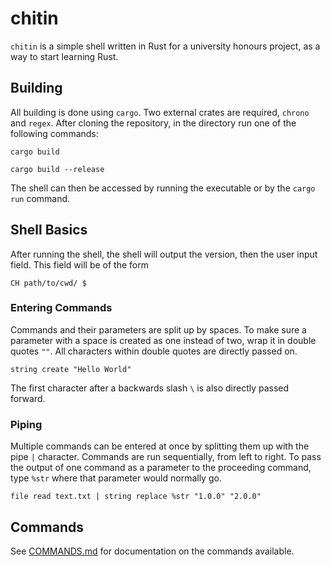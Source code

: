 # chitin

`chitin` is a simple shell written in Rust for a university honours project, as a way to start learning Rust.

## Building

All building is done using `cargo`. Two external crates are required, `chrono` and `regex`. After cloning the repository, in the directory run one of the following commands:

```console
cargo build
```

```console
cargo build --release
```

The shell can then be accessed by running the executable or by the `cargo run` command.

## Shell Basics

After running the shell, the shell will output the version, then the user input field. This field will be of the form

```console
CH path/to/cwd/ $
```

### Entering Commands

Commands and their parameters are split up by spaces. To make sure a parameter with a space is created as one instead of two, wrap it in double quotes `""`. All characters within double quotes are directly passed on.

```console
string create "Hello World"
```

The first character after a backwards slash `\` is also directly passed forward.

### Piping

Multiple commands can be entered at once by splitting them up with the pipe `|` character. Commands are run sequentially, from left to right. To pass the output of one command as a parameter to the proceeding command, type `%str` where that parameter would normally go.

```console
file read text.txt | string replace %str "1.0.0" "2.0.0"
```

## Commands

See [COMMANDS.md](COMMANDS.md) for documentation on the commands available.
